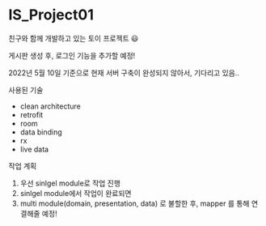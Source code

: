 # IS_Project01

친구와 함께 개발하고 있는 토이 프로젝트 😃 

게시판 생성 후, 로그인 기능을 추가할 예정!

2022년 5월 10일 기준으로 현재 서버 구축이 완성되지 않아서, 기다리고 있음.. 


사용된 기술
- clean architecture
- retrofit
- room
- data binding
- rx 
- live data 

작업 계획
1. 우선 sinlgel module로 작업 진행
2. sinlgel module에서 작업이 완료되면
3. multi module(domain, presentation, data) 로 불할한 후, mapper 를 통해 연결해줄 예정! 
